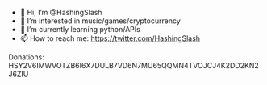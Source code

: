 - 👋 Hi, I’m @HashingSlash
- 👀 I’m interested in music/games/cryptocurrency
- 🌱 I’m currently learning python/APIs
- 📫 How to reach me: https://twitter.com/HashingSlash

Donations: HSY2V6IMWVOTZB6I6X7DULB7VD6N7MU65QQMN4TVOJCJ4K2DD2KN2J6ZIU


<!---
HashingSlash/HashingSlash is a ✨ special ✨ repository because its `README.md` (this file) appears on your GitHub profile.
You can click the Preview link to take a look at your changes.
--->
